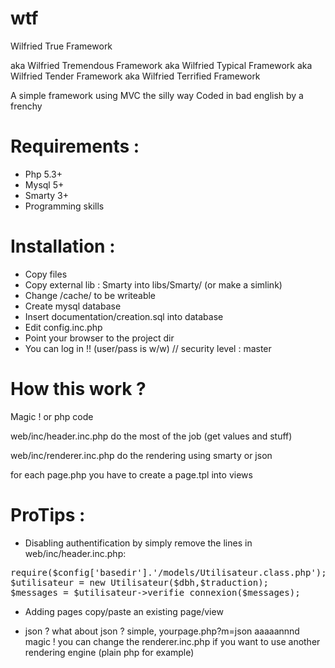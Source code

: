 wtf
===

Wilfried True Framework

aka Wilfried Tremendous Framework
aka Wilfried Typical Framework
aka Wilfried Tender Framework
aka Wilfried Terrified Framework

A simple framework using MVC the silly way
Coded in bad english by a frenchy

Requirements :
==
- Php 5.3+
- Mysql 5+
- Smarty 3+
- Programming skills

Installation :
==

- Copy files
- Copy external lib : Smarty into libs/Smarty/ (or make a simlink)
- Change /cache/ to be writeable
- Create mysql database
- Insert documentation/creation.sql into database
- Edit config.inc.php
- Point your browser to the project dir
- You can log in !! (user/pass is w/w) // security level : master

How this work ?
==
Magic !
or php code

web/inc/header.inc.php do the most of the job (get values and stuff)

web/inc/renderer.inc.php do the rendering using smarty or json

for each page.php you have to create a page.tpl into views

ProTips :
==
- Disabling authentification by simply remove the lines in web/inc/header.inc.php: 
<pre>
require($config['basedir'].'/models/Utilisateur.class.php');
$utilisateur = new Utilisateur($dbh,$traduction);
$messages = $utilisateur->verifie_connexion($messages);
</pre>

- Adding pages
copy/paste an existing page/view

- json ? what about json ?
simple, yourpage.php?m=json aaaaannnd magic !
you can change the renderer.inc.php if you want to use another rendering engine (plain php for example)
